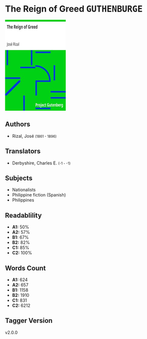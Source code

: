 # The Reign of Greed <kbd>GUTHENBURGE</kbd>

![](./cover.medium.jpg "")

## Authors


 - Rizal, José <small>(1861 - 1896)</small>

## Translators


 - Derbyshire, Charles E. <small>(-1 - -1)</small>

## Subjects


 - Nationalists
 - Philippine fiction (Spanish)
 - Philippines

## Readablility


 - **A1:** 50%
 - **A2:** 57%
 - **B1:** 67%
 - **B2:** 82%
 - **C1:** 85%
 - **C2:** 100%

## Words Count


 - **A1:** 624
 - **A2:** 657
 - **B1:** 1158
 - **B2:** 1910
 - **C1:** 831
 - **C2:** 6212

## Tagger Version


v2.0.0
